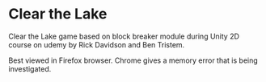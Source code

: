 # Clear the Lake
Clear the Lake game based on block breaker module during Unity 2D course on udemy by Rick Davidson and Ben Tristem.

Best viewed in Firefox browser. Chrome gives a memory error that is being investigated.
